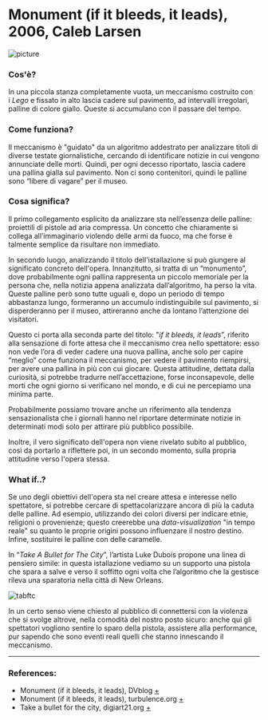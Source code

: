 # Monument (if it bleeds, it leads), 2006, Caleb Larsen

![picture](https://i0.wp.com/www.we-make-money-not-art.com/yyy/0jauneu.jpg?w=940)

### Cos'è?
In una piccola stanza completamente vuota, un meccanismo costruito con i *Lego* e fissato in alto lascia cadere sul pavimento, ad intervalli irregolari, palline di colore giallo. Queste si accumulano con il passare del tempo.

### Come funziona? 
Il meccanismo è "guidato" da un algoritmo addestrato per analizzare titoli di diverse testate giornalistiche, cercando di identificare notizie in cui vengono annunciate delle morti. Quindi, per ogni decesso riportato, lascia cadere una pallina gialla sul pavimento. 
Non ci sono contenitori, quindi le palline sono “libere di vagare” per il museo.

### Cosa significa?
Il primo collegamento esplicito da analizzare sta nell’essenza delle palline: proiettili di pistole ad aria compressa. Un concetto che chiaramente si collega all’immaginario violendo delle armi da fuoco, ma che forse è talmente semplice da risultare non immediato.

In secondo luogo, analizzando il titolo dell'istallazione si può giungere al significato concreto dell'opera. Innanzitutto, si tratta di un “monumento”, dove probabilmente ogni pallina rappresenta un piccolo memoriale per la persona che, nella notizia appena analizzata dall’algoritmo, ha perso la vita. Queste palline però sono tutte uguali e, dopo un periodo di tempo abbastanza lungo, formeranno un accumulo indistinguibile sul pavimento, si disperderanno per il museo, attireranno anche da lontano l’attenzione dei visitatori. 

Questo ci porta alla seconda parte del titolo: "*if it bleeds, it leads*”, riferito alla sensazione di forte attesa che il meccanismo crea nello spettatore: esso non vede l’ora di veder cadere una nuova pallina, anche solo per capire “meglio” come funziona il meccanismo, per vedere il pavimento riempirsi, per avere una pallina in più con cui giocare. Questa attitudine, dettata dalla curiosità, si potrebbe tradurre nell’accettazione, forse inconsapevole, delle morti che ogni giorno si verificano nel mondo, e di cui ne percepiamo una minima parte.


Probabilmente possiamo trovare anche un riferimento alla tendenza sensazionalista che i giornali hanno nel riportare determinate notizie in determinati modi solo per attirare più pubblico possibile. 

Inoltre, il vero significato dell'opera non viene rivelato subito al pubblico, così da portarlo a riflettere poi, in un secondo momento, sulla propria attitudine verso l'opera stessa.

### What if..?

Se uno degli obiettivi dell'opera sta nel creare attesa e interesse nello spettatore, si potrebbe cercare di spettacolarizzare ancora di più la caduta delle palline. Ad esempio, utilizzando dei colori diversi per indicare etnie, religioni o provenienze; questo creerebbe una *data-visualization* "in tempo reale" su quanto le proprie origini possono influenzare il nostro destino. Infine, sostituirei le palline con delle caramelle.

In “*Take A Bullet for The City*”, l’artista Luke Dubois propone una linea di pensiero simile: in questa istallazione vediamo su un supporto una pistola che spara a salve e verso il soffitto ogni volta che l’algoritmo che la gestisce rileva una sparatoria nella città di New Orleans.

![tabftc](https://user-images.githubusercontent.com/76455312/116615757-090e5c00-a93c-11eb-9587-c70e3c7f055e.jpeg)

In un certo senso viene chiesto al pubblico di connettersi con la violenza che si svolge altrove, nella comodità del nostro posto sicuro: anche qui gli spettatori vogliono sentire lo sparo della pistola, assistere alla performance, pur sapendo che sono eventi reali quelli che stanno innescando il meccanismo.

---

### References:
- Monument (if it bleeds, it leads), DVblog [+](http://dvblog.org/?p=228)
- Monument (if it bleeds, it leads), turbulence.org [+](http://www.turbulence.org/blog/archives/003016.html)
- Take a bullet for the city, digiart21.org [+](http://www.digiart21.org/art/take-a-bullet-for-the-city)
